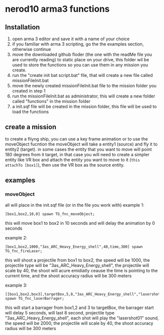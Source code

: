 # nerod10 arma3 functions

## Installation
1. open arma 3 editor and save it with a name of your choice
2. if you familiar with arma 3 scripting, go the the examples section, otherwise continue
3. move the downloaded github floder (the one with the readMe file you are currently reading) to static place on your drive, this folder wil be used to store the functions so you can use them in any mission you create.
3. run the "create init bat script.bat" file, that will create a new file called missionFileInit.bat
4. move the newly created missionFileInit.bat file to the mission folder you created in step 1
5. run the missionFileInit.bat as administrator, this will create a new folder called "functions" in the mission folder
6. a init.sqf file will be created in the mission folder, this file will be used to load the functions

## create a mission
to create a fliyng ship, you can use a key frame animation or to use the moveObject fucntion
the moveObject will take a entity1 (source) and fly it to entity2 (target).
in some cases the entity that you want to move will point 180 degrees from it target, in that case you will need to create a simpler entity like VR box and attach the entity you want to move to it (`this attachTo [box1]`), then use the VR box as the source entity.


## examples
### moveObject
all will place in the init.sqf file (or in the file you work with)
example 1:

```
[box1,box2,10,0] spawn TG_fnc_moveObject;
```

this will move box1 to box2 in 10 seconds and will delay the animation by 0 seconds

example 2:
```
[box1,box2,1000,"3as_ARC_Heavy_Energy_shell",40,time,300] spawn TG_fnc_fireLaser;
```
this will shoot a projectile from box1 to box2, the speed will be 1000, the projectile type will be "3as_ARC_Heavy_Energy_shell", the projectile will scale by 40, the shoot will acure emidiatly ceause the time is pointing to the current time, and the shoot accuracy radius will be 300 meters

example 3:
```
[[box1,box2,box3],targetBox,5,8,"3as_ARC_Heavy_Energy_shell","lasershot01",2000,40,300] spawn TG_fnc_laserBarrager;
```
this will start a barrager from box1,2 and 3 to targetBox, the barrager start will delay 5 seconds, will last 8 second, projectile type "3as_ARC_Heavy_Energy_shell", each shot will play the "lasershot01" sound, the speed will be 2000, the projectile will scale by 40, the shoot accuracy radius will be 300 meters


